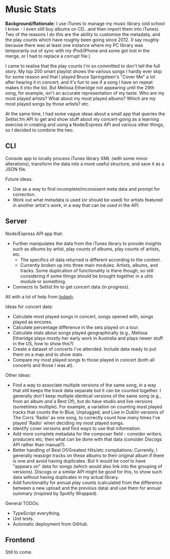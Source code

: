 # Music Stats

**Background/Rationale:** I use iTunes to manage my music library (old school I know - I even still buy albums on CD...and then import them into iTunes). Two of the reasons I do this are the ability to customise the metadata, and the play counts which have roughly been going since 2012. (I say roughly because there was at least one instance where my PC library was temporarily out of sync with my iPod/iPhone and some got lost in the merge, or I had to replace a corrupt file.)

I came to realise that the play counts I'm so committed to don't tell the full story. My top 200 smart playlist shows the various songs I hardly ever skip for some reason and that I played Bruce Springsteen's "Cover Me" a lot after hearing it in concert; and it's fun to see if a song I have on repeat makes it into the list. But Melissa Etheridge not appearing until the 29th song, for example, isn't an accurate representation of my taste. Who are my most played artists? What about my most played albums? Which are my most played songs by those artists? etc.

At the same time, I had some vague ideas about a small app that queries the Setlist.fm API to get and show stuff about my concert-going as a learning exercise in creating and using a Node/Express API and various other things, so I decided to combine the two.

## CLI
Console app to locally process iTunes library XML (with some minor alterations), transform the data into a more useful structure, and save it as a JSON file.

Future ideas:
- Use as a way to find incomplete/inconsisent meta data and prompt for correction. 
- Work out what metadata is used (or should be used) for artists featured in another artist's work, in a way that can be used in the API. 

## Server
Node/Express API app that:
- Further manipulates the data from the iTunes library to provide insights such as albums by artist, play counts of albums, play counts of artists, etc. 
  - The specifics of data returned is different according to the context.
  - Currently broken up into three main modules: Artists, albums, and tracks. Some duplication of functionality is there though, so still considering if some things should be brought together in a utils module or something.
- Connects to Setlist.fm to get concert data (in progress). 

All with a lot of help from [lodash](https://lodash.com/).

Ideas for concert data:
- Calculate most played songs in concert, songs opened with, songs played as encores.
- Calculate percentage difference in the sets played on a tour.
- Calculate stats about songs played geographically (e.g., Melissa Etheridge plays mostly her early work in Australia and plays newer stuff in the US, how to show this?)
- Create a dataset of concerts I've attended. Include data ready to put them on a map and to show stats.
- Compare my most played songs to those played in concert (both all concerts and those I was at).

Other ideas:
- Find a way to associate multiple versions of the same song, in a way that still keeps the track data separate but it can be counted together. I generally don't keep multiple identical versions of the same song (e.g., from an album _and_ a Best Of), but do have studio and live versions (sometimes multiple). For example, a variation on counting most played tracks that counts the In Blue, Unplugged, and Live in Dublin versions of The Corrs 'Radio' as one song, to correctly count how many times I've played 'Radio' when deciding my most played songs.
- Identify cover versions and find ways to use that information.
- Add more complete metadata for the composer field - consider writers, producers etc; then what can be done with that data (consider Discogs API rather than manual?).
- Better handling of Best Of/Greatest Hits/etc compliations: Currently, I generally reassign tracks on these albums to their original album if there is one and avoid having duplicates. But it would be cool to have "appears on" data for songs (which would also link into the grouping of versions). Discogs or a similar API might be good for this, to show such data without having duplicates in my actual library.
- Add functionality for annual play counts (calculated from the difference between a new upload and the previous data) and use them for annual summary (inspired by Spotify Wrapped). 

General TODOs:
- TypeScript everything.
- Unit tests.
- Automatic deployment from GitHub.

## Frontend
Still to come.
